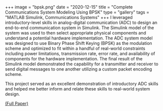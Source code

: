 +++
image = "bpsk.png"
date = "2020-12-15"
title = "Complete Communications System Modeling Using BPSK"
type = "gallery"
tags = "MATLAB Simulink, Communications Systems"
+++
I leveraged introductory-level skills in analog-digital communication (ADC) to design an end-to-end communication system in Simulink. The Simulink model of the system was used to then select appropriate physical components and understand a potential hardware implementation. The ADC system model was designed to use Binary Phase Shift Keying (BPSK) as the modulation scheme and optimized to fit within a handful of real-world constraints including power limitations, transmission rate, error rate, and availability of components for the hardware implementation. The final result of the Simulink model demonstrated the capability for a transmitter and receiver to send digital messages to one another utilizing a custom packet encoding scheme.

This project served as an excellent demonstration of introductory ADC skills and helped me better inform and relate these skills to real-world system design.

[(Full Paper)](https://www.notion.so/navinavi/Complete-Communication-System-Modeling-36461cf3a19c464e8722264e13fd34f6)